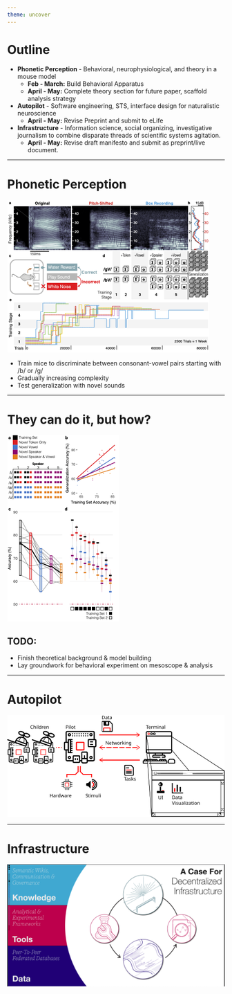```yaml
---
theme: uncover
---
```


# Outline

- **Phonetic Perception** - Behavioral, neurophysiological, and theory in a mouse model
	- **Feb - March:** Build Behavioral Apparatus
	- **April - May:** Complete theory section for future paper, scaffold analysis strategy
- **Autopilot** - Software engineering, STS, interface design for naturalistic neuroscience
	- **April - May:** Revise Preprint and submit to eLife
- **Infrastructure** - Information science, social organizing, investigative journalism to combine disparate threads of scientific systems agitation.
	- **April - May:** Revise draft manifesto and submit as preprint/live document.

---

# Phonetic Perception

![bg right:50% contain](images/speech_task.png)

- Train mice to discriminate between consonant-vowel pairs starting with /b/ or /g/
- Gradually increasing complexity
- Test generalization with novel sounds

---

# They can do it, but how?

![bg right:33% contain](images/speech_results.png)

## TODO:

- Finish theoretical background & model building
- Lay groundwork for behavioral experiment on mesoscope & analysis

---

# Autopilot

![bg contain](images/whole_system_black.svg)

---

# Infrastructure

![bg contain](images/infra_bg.png)